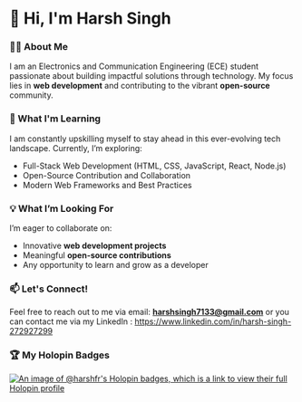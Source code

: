 # 👋 Hi, I'm Harsh Singh  

### 👨‍💻 About Me  
I am an Electronics and Communication Engineering (ECE) student passionate about building impactful solutions through technology. My focus lies in **web development** and contributing to the vibrant **open-source** community.  

### 🌱 What I'm Learning  
I am constantly upskilling myself to stay ahead in this ever-evolving tech landscape. Currently, I’m exploring:  
- Full-Stack Web Development (HTML, CSS, JavaScript, React, Node.js)  
- Open-Source Contribution and Collaboration  
- Modern Web Frameworks and Best Practices  

### 💡 What I’m Looking For  
I’m eager to collaborate on:  
- Innovative **web development projects**  
- Meaningful **open-source contributions**  
- Any opportunity to learn and grow as a developer  

### 📫 Let's Connect!  
Feel free to reach out to me via email: **harshsingh7133@gmail.com** 
or you can contact me via my LinkedIn : https://www.linkedin.com/in/harsh-singh-272927299

### 🏆 My Holopin Badges  
[![An image of @harshfr's Holopin badges, which is a link to view their full Holopin profile](https://holopin.me/harshfr)](https://holopin.io/@harshfr)
